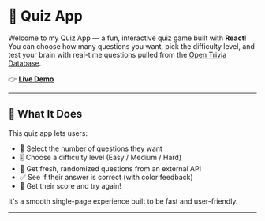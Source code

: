 # 🎯 Quiz App

Welcome to my Quiz App — a fun, interactive quiz game built with **React**!  
You can choose how many questions you want, pick the difficulty level, and test your brain with real-time questions pulled from the [Open Trivia Database](https://opentdb.com/api_config.php).

👉 **[Live Demo](https://your-live-demo-link.com)**

---

## 🧠 What It Does

This quiz app lets users:
- 📌 Select the number of questions they want
- 🎚️ Choose a difficulty level (Easy / Medium / Hard)
- 🔄 Get fresh, randomized questions from an external API
- ✅ See if their answer is correct (with color feedback)
- 🏁 Get their score and try again!

It's a smooth single-page experience built to be fast and user-friendly.

---
